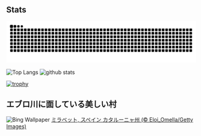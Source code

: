 ## Stats
<picture>
  <source media="(prefers-color-scheme: dark)" srcset="https://raw.githubusercontent.com/ba230t/ba230t/output/github-contribution-grid-snake-dark.svg">
  <source media="(prefers-color-scheme: light)" srcset="https://raw.githubusercontent.com/ba230t/ba230t/output/github-contribution-grid-snake.svg">
  <img alt="github contribution grid snake animation" src="https://raw.githubusercontent.com/ba230t/ba230t/output/github-contribution-grid-snake.svg">
</picture>

<p align="left">
  <img alt="Top Langs" height="150px" src="https://github-readme-stats.vercel.app/api/top-langs/?username=ba230t&layout=compact&theme=transparent" />
  <img alt="github stats" height="150px" src="https://github-readme-stats.vercel.app/api?username=ba230t&theme=transparent" />
</p>

[![trophy](https://github-profile-trophy.vercel.app/?username=ba230t&theme=transparent&column=7)](https://github.com/ryo-ma/github-profile-trophy)


<!-- Bing Wallpaper Start -->
## エブロ川に面している美しい村
![Bing Wallpaper](https://www.bing.com/th?id=OHR.MiravetSpain_JA-JP1110549507_1920x1080.jpg&rf=LaDigue_1920x1080.jpg&pid=hp)
[ミラベット, スペイン カタルーニャ州 (© Eloi_Omella/Getty Images)](https://www.bing.com/search?q=%E3%83%9F%E3%83%A9%E3%83%99%E3%83%83%E3%83%88%2c+%E3%82%AB%E3%82%BF%E3%83%AB%E3%83%BC%E3%83%8B%E3%83%A3%E5%B7%9E&form=hpcapt&filters=HpDate%3a%2220250528_1500%22)
<!-- Bing Wallpaper End -->
